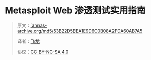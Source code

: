# Metasploit Web 渗透测试实用指南

> 原文：[`annas-archive.org/md5/53B22D5EEA1E9D6C0B08A2FDA60AB7A5](https://annas-archive.org/md5/53B22D5EEA1E9D6C0B08A2FDA60AB7A5)
> 
> 译者：[飞龙](https://github.com/wizardforcel)
> 
> 协议：[CC BY-NC-SA 4.0](http://creativecommons.org/licenses/by-nc-sa/4.0/)
